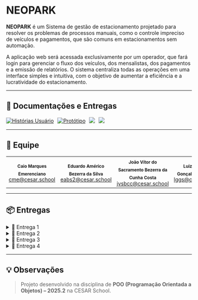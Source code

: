 # NEOPARK


**NEOPARK** é um Sistema de gestão de estacionamento projetado para resolver os problemas de processos manuais, como o controle impreciso de veículos e pagamentos, que são comuns em estacionamentos sem automação.  

A aplicação web será acessada exclusivamente por um operador, que fará login para gerenciar o fluxo dos veículos, dos mensalistas, dos pagamentos e a emissão de relatórios. O sistema centraliza todas as operações em uma interface simples e intuitiva, com o objetivo de aumentar a eficiência e a lucratividade do estacionamento.

---

## 📄 Documentações e Entregas

<div style="display: flex; align-items: center; gap: 10px; flex-wrap: wrap;">

<a href="https://docs.google.com/document/d/1TrjVBh55Mznk4I32kbS4D39BCFp8K38NtsT5_IHFUf4/edit?usp=sharing">
  <img src="https://img.shields.io/badge/Histórias-483D8B?style=for-the-badge&logo=google&logoColor=white" alt="Histórias Usuário"/>
</a>

<a href="https://www.figma.com/design/lRTsRpX5MEwIVhTkrStATo/NEOPARK-prototipo?node-id=0-1&t=NFyyuHbeoktbyllA-1">
  <img src="https://img.shields.io/badge/Figma-FF7262?style=for-the-badge&logo=figma&logoColor=white" alt="Protótipo"/>
</a>

<a href="https://youtu.be/MAJ7fX3DylY">
    <img src="https://img.shields.io/badge/Screencast LowFi-b50404?style=for-the-badge&logo=youtube&logoColor=white"/>
</a>

<a href="https://www.youtube.com/watch?v=vv4w6TWWkzQ&feature=youtu.be">
    <img src="https://img.shields.io/badge/Screencast Foco 2 histórias-b50404?style=for-the-badge&logo=youtube&logoColor=white"/>
</a>
</div>

---

## 👥 Equipe

<table>
  <tr>
    <td align="center"><sub><b>Caio Marques Emerenciano</b></sub><br/><a href="mailto:cme@cesar.school">cme@cesar.school</a></td>
    <td align="center"><sub><b>Eduardo Américo Bezerra da Silva</b></sub><br/><a href="mailto:eabs2@cesar.school">eabs2@cesar.school</a></td>
    <td align="center"><sub><b>João Vítor do Sacramento Bezerra da Cunha Costa</b></sub><br/><a href="mailto:jvsbcc@cesar.school">jvsbcc@cesar.school</a></td>
    <td align="center"><sub><b>Luiz Gustavo Gonçalves da Silva</b></sub><br/><a href="mailto:lggs@cesar.school">lggs@cesar.school</a></td>
    <td align="center"><sub><b>Rafael Lyra Costa</b></sub><br/><a href="mailto:rlc3@cesar.school">rlc3@cesar.school</a></td>
  </tr>
</table>

---

## 📦 Entregas

<details>
  <summary>🚀 Entrega 1</summary>
  <br/>

  ### 📄 Figma
  ![Quadro Jira](prints/figma.png)

  <p align="center">
  <a href="https://docs.google.com/document/d/1TrjVBh55Mznk4I32kbS4D39BCFp8K38NtsT5_IHFUf4/edit?usp=sharing">
    <img src="https://img.shields.io/badge/Histórias-483D8B?style=for-the-badge&logo=google&logoColor=white" alt="Histórias Usuário"/></a> 
  <a href="https://www.figma.com/design/lRTsRpX5MEwIVhTkrStATo/NEOPARK-prototipo?node-id=0-1&t=NFyyuHbeoktbyllA-1">
    <img src="https://img.shields.io/badge/Figma-FF7262?style=for-the-badge&logo=figma&logoColor=white" alt="Protótipos"/></a>
  <a href="https://youtu.be/MAJ7fX3DylY">
    <img src="https://img.shields.io/badge/Screencast-b50404?style=for-the-badge&logo=youtube&logoColor=white"/></a>
</p>
<br/>
</details>

<details>
  <summary>🚀 Entrega 2</summary>
  <br/>

<p align="center">
  <a href="https://docs.google.com/document/d/1TrjVBh55Mznk4I32kbS4D39BCFp8K38NtsT5_IHFUf4/edit?usp=sharing">
    <img src="https://img.shields.io/badge/Histórias-483D8B?style=for-the-badge&logo=google&logoColor=white" alt="Histórias Usuário"/></a> 
    
  <a href="https://www.youtube.com/watch?v=vv4w6TWWkzQ&feature=youtu.be">
    <img src="https://img.shields.io/badge/Screencast Foco 2 histórias-b50404?style=for-the-badge&logo=youtube&logoColor=white"/>
</a>
</p>

  ### 📄 Issues
  ![Issues](prints/issues_entrega02.png)
  <br/>
</details>

<details>
  <summary>🚀 Entrega 3</summary>
  <br/>
</details>

<details>
  <summary>🚀 Entrega 4</summary>
  <br/>
</details>

---

## 💡 Observações

> Projeto desenvolvido na disciplina de **POO (Programação Orientada a Objetos) – 2025.2** na CESAR School.

